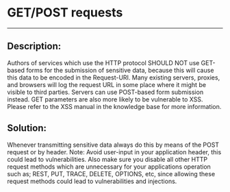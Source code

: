 # GET/POST requests
-------

## Description:

Authors of services which use the HTTP protocol SHOULD NOT use GET-based forms for the
submission of sensitive data, because this will cause this data to be
encoded in the Request-URI. Many existing servers, proxies,
and browsers will log the request URL in some place where it might be
visible to third parties. Servers can use POST-based form submission instead.
GET parameters are also more likely to be vulnerable to XSS. Please refer to the
XSS manual in the knowledge base for more information.

## Solution:

Whenever transmitting sensitive data always do this by means of the POST request or by header.
Note: Avoid user-input in your application header, this could lead to vulnerabilities.
Also make sure you disable all other HTTP request methods which are unnecessary for
your applications operation such as; REST, PUT, TRACE, DELETE, OPTIONS, etc, since
allowing these request methods could lead to vulnerabilities and injections.
